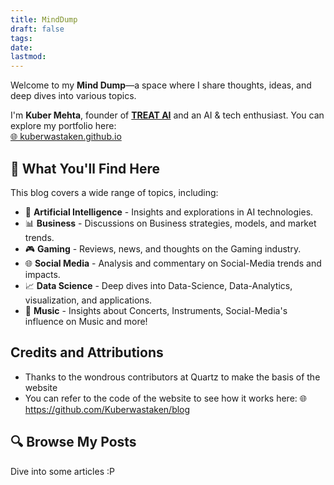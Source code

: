 ```yaml
---
title: MindDump
draft: false
tags: 
date: 
lastmod:
---
```

Welcome to my **Mind Dump**—a space where I share thoughts, ideas, and deep dives into various topics.  

I'm **Kuber Mehta**, founder of [**TREAT AI**](https://www.trytreat.tech/) and an AI & tech enthusiast. You can explore my portfolio here:  
[🌐 kuberwastaken.github.io](https://kuberwastaken.github.io/)  

## 📖 What You'll Find Here  
This blog covers a wide range of topics, including:  
- 🚀 **Artificial Intelligence** - Insights and explorations in AI technologies.
- 📊 **Business** - Discussions on Business strategies, models, and market trends.
- 🎮 **Gaming** - Reviews, news, and thoughts on the Gaming industry.
- 🌐 **Social Media** - Analysis and commentary on Social-Media trends and impacts.
- 📈 **Data Science** - Deep dives into Data-Science, Data-Analytics, visualization, and applications. 
- 🎸 **Music** - Insights about Concerts, Instruments, Social-Media's influence on Music and more!
## Credits and Attributions 

- Thanks to the wondrous contributors at Quartz to make the basis of the website
- You can refer to the code of the website to see how it works here:
🌐 https://github.com/Kuberwastaken/blog

## 🔍 Browse My Posts  
Dive into some articles :P